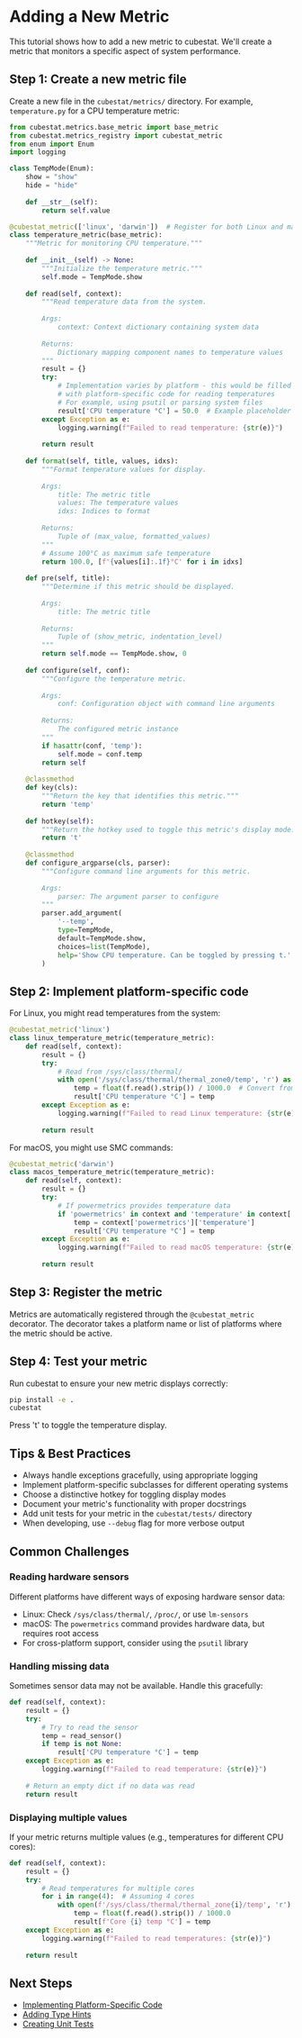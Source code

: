 # Adding a New Metric

This tutorial shows how to add a new metric to cubestat. We'll create a metric that monitors a specific aspect of system performance.

## Step 1: Create a new metric file

Create a new file in the `cubestat/metrics/` directory. For example, `temperature.py` for a CPU temperature metric:

```python
from cubestat.metrics.base_metric import base_metric
from cubestat.metrics_registry import cubestat_metric
from enum import Enum
import logging

class TempMode(Enum):
    show = "show"
    hide = "hide"
    
    def __str__(self):
        return self.value

@cubestat_metric(['linux', 'darwin'])  # Register for both Linux and macOS
class temperature_metric(base_metric):
    """Metric for monitoring CPU temperature."""
    
    def __init__(self) -> None:
        """Initialize the temperature metric."""
        self.mode = TempMode.show
    
    def read(self, context):
        """Read temperature data from the system.
        
        Args:
            context: Context dictionary containing system data
            
        Returns:
            Dictionary mapping component names to temperature values
        """
        result = {}
        try:
            # Implementation varies by platform - this would be filled in
            # with platform-specific code for reading temperatures
            # For example, using psutil or parsing system files
            result['CPU temperature °C'] = 50.0  # Example placeholder value
        except Exception as e:
            logging.warning(f"Failed to read temperature: {str(e)}")
        
        return result
    
    def format(self, title, values, idxs):
        """Format temperature values for display.
        
        Args:
            title: The metric title
            values: The temperature values
            idxs: Indices to format
            
        Returns:
            Tuple of (max_value, formatted_values)
        """
        # Assume 100°C as maximum safe temperature
        return 100.0, [f'{values[i]:.1f}°C' for i in idxs]
    
    def pre(self, title):
        """Determine if this metric should be displayed.
        
        Args:
            title: The metric title
            
        Returns:
            Tuple of (show_metric, indentation_level)
        """
        return self.mode == TempMode.show, 0
    
    def configure(self, conf):
        """Configure the temperature metric.
        
        Args:
            conf: Configuration object with command line arguments
            
        Returns:
            The configured metric instance
        """
        if hasattr(conf, 'temp'):
            self.mode = conf.temp
        return self
    
    @classmethod
    def key(cls):
        """Return the key that identifies this metric."""
        return 'temp'
    
    def hotkey(self):
        """Return the hotkey used to toggle this metric's display mode."""
        return 't'
    
    @classmethod
    def configure_argparse(cls, parser):
        """Configure command line arguments for this metric.
        
        Args:
            parser: The argument parser to configure
        """
        parser.add_argument(
            '--temp',
            type=TempMode,
            default=TempMode.show,
            choices=list(TempMode),
            help='Show CPU temperature. Can be toggled by pressing t.'
        )
```

## Step 2: Implement platform-specific code

For Linux, you might read temperatures from the system:

```python
@cubestat_metric('linux')
class linux_temperature_metric(temperature_metric):
    def read(self, context):
        result = {}
        try:
            # Read from /sys/class/thermal/
            with open('/sys/class/thermal/thermal_zone0/temp', 'r') as f:
                temp = float(f.read().strip()) / 1000.0  # Convert from millidegrees
                result['CPU temperature °C'] = temp
        except Exception as e:
            logging.warning(f"Failed to read Linux temperature: {str(e)}")
        
        return result
```

For macOS, you might use SMC commands:

```python
@cubestat_metric('darwin')
class macos_temperature_metric(temperature_metric):
    def read(self, context):
        result = {}
        try:
            # If powermetrics provides temperature data
            if 'powermetrics' in context and 'temperature' in context['powermetrics']:
                temp = context['powermetrics']['temperature']
                result['CPU temperature °C'] = temp
        except Exception as e:
            logging.warning(f"Failed to read macOS temperature: {str(e)}")
        
        return result
```

## Step 3: Register the metric

Metrics are automatically registered through the `@cubestat_metric` decorator. The decorator takes a platform name or list of platforms where the metric should be active.

## Step 4: Test your metric

Run cubestat to ensure your new metric displays correctly:

```bash
pip install -e .
cubestat
```

Press 't' to toggle the temperature display.

## Tips & Best Practices

- Always handle exceptions gracefully, using appropriate logging
- Implement platform-specific subclasses for different operating systems
- Choose a distinctive hotkey for toggling display modes
- Document your metric's functionality with proper docstrings
- Add unit tests for your metric in the `cubestat/tests/` directory
- When developing, use `--debug` flag for more verbose output

## Common Challenges

### Reading hardware sensors

Different platforms have different ways of exposing hardware sensor data:
- Linux: Check `/sys/class/thermal/`, `/proc/`, or use `lm-sensors`
- macOS: The `powermetrics` command provides hardware data, but requires root access
- For cross-platform support, consider using the `psutil` library

### Handling missing data

Sometimes sensor data may not be available. Handle this gracefully:

```python
def read(self, context):
    result = {}
    try:
        # Try to read the sensor
        temp = read_sensor()
        if temp is not None:
            result['CPU temperature °C'] = temp
    except Exception as e:
        logging.warning(f"Failed to read temperature: {str(e)}")
    
    # Return an empty dict if no data was read
    return result
```

### Displaying multiple values

If your metric returns multiple values (e.g., temperatures for different CPU cores):

```python
def read(self, context):
    result = {}
    try:
        # Read temperatures for multiple cores
        for i in range(4):  # Assuming 4 cores
            with open(f'/sys/class/thermal/thermal_zone{i}/temp', 'r') as f:
                temp = float(f.read().strip()) / 1000.0
                result[f'Core {i} temp °C'] = temp
    except Exception as e:
        logging.warning(f"Failed to read temperatures: {str(e)}")
    
    return result
```

## Next Steps

- [Implementing Platform-Specific Code](./implementing-platform-specific-code.md)
- [Adding Type Hints](./adding-type-hints.md)
- [Creating Unit Tests](./creating-unit-tests.md)